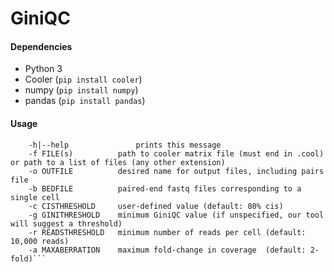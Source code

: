 # GiniQC

#### Dependencies

- Python 3
- Cooler (`pip install cooler`)
- numpy (`pip install numpy`)
- pandas (`pip install pandas`)

#### Usage

```Usage: bash GiniQC.sh [-h] -f FILE(s) -o OUTFILE -b BEDFILE [-c CISTHRESHOLD] [-g GINITHRESHOLD] [-r READSTHRESHOLD] [-a MAXABERRATION]
	-h|--help				prints this message
	-f FILE(s)			path to cooler matrix file (must end in .cool) or path to a list of files (any other extension)
	-o OUTFILE			desired name for output files, including pairs file
	-b BEDFILE			paired-end fastq files corresponding to a single cell
	-c CISTHRESHOLD		user-defined value (default: 80% cis)
	-g GINITHRESHOLD	minimum GiniQC value (if unspecified, our tool will suggest a threshold)
	-r READSTHRESHOLD 	minimum number of reads per cell (default: 10,000 reads)
	-a MAXABERRATION 	maximum fold-change in coverage  (default: 2-fold)```
